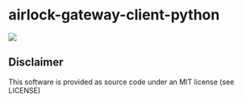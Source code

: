 # airlock-gateway-client-python
![](https://github.com/orltom/airlock-gateway-client-python/workflows/CI/badge.svg)


## Disclaimer
This software is provided as source code under an MIT license (see LICENSE)
